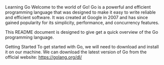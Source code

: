 Learning Go
Welcome to the world of Go! Go is a powerful and efficient programming language that was designed to make it easy to write reliable and efficient software. It was created at Google in 2007 and has since gained popularity for its simplicity, performance, and concurrency features.

This README document is designed to give get a quick overview of the Go programming language.

Getting Started
To get started with Go, we will need to download and install it on our machine. We can download the latest version of Go from the official website: https://golang.org/dl/

